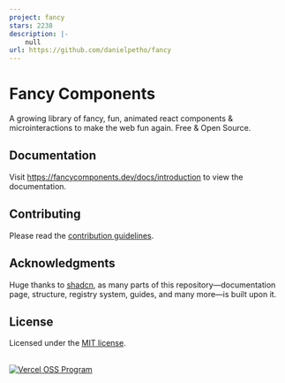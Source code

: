 ```yaml
---
project: fancy
stars: 2238
description: |-
    null
url: https://github.com/danielpetho/fancy
---
```


# Fancy Components

A growing library of fancy, fun, animated react components & microinteractions to make the web fun again. Free & Open Source.

## Documentation

Visit https://fancycomponents.dev/docs/introduction to view the documentation.

## Contributing

Please read the [contribution guidelines](./CONTRIBUTING.md).

## Acknowledgments

Huge thanks to [shadcn](https://github.com/shadcn-ui/ui), as many parts of this repository—documentation page, structure, registry system, guides, and many more—is built upon it.

## License

Licensed under the [MIT license](LICENSE).

<br/>
<a href="https://vercel.com/oss">
    <img alt="Vercel OSS Program" src="https://vercel.com/oss/program-badge.svg" />
</a>


